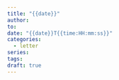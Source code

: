 ```yaml
---
title: "{{date}}"
author: 
to: 
date: "{{date}}T{{time:HH:mm:ss}}"
categories:
  - letter
series: 
tags: 
draft: true
---
```

